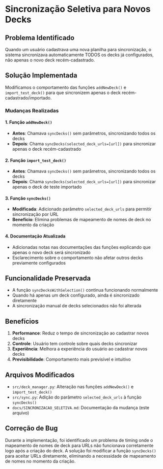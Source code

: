 # Sincronização Seletiva para Novos Decks

## Problema Identificado
Quando um usuário cadastrava uma nova planilha para sincronização, o sistema sincronizava automaticamente TODOS os decks já configurados, não apenas o novo deck recém-cadastrado.

## Solução Implementada
Modificamos o comportamento das funções `addNewDeck()` e `import_test_deck()` para que sincronizem apenas o deck recém-cadastrado/importado.

### Mudanças Realizadas

#### 1. Função `addNewDeck()`
- **Antes**: Chamava `syncDecks()` sem parâmetros, sincronizando todos os decks
- **Depois**: Chama `syncDecks(selected_deck_urls=[url])` para sincronizar apenas o deck recém-cadastrado

#### 2. Função `import_test_deck()`
- **Antes**: Chamava `syncDecks()` sem parâmetros, sincronizando todos os decks
- **Depois**: Chama `syncDecks(selected_deck_urls=[url])` para sincronizar apenas o deck de teste importado

#### 3. Função `syncDecks()`
- **Modificada**: Adicionado parâmetro `selected_deck_urls` para permitir sincronização por URL
- **Benefício**: Elimina problemas de mapeamento de nomes de deck no momento da criação

#### 4. Documentação Atualizada
- Adicionadas notas nas documentações das funções explicando que apenas o novo deck será sincronizado
- Esclarecimento sobre o comportamento não afetar outros decks previamente configurados

## Funcionalidade Preservada
- A função `syncDecksWithSelection()` continua funcionando normalmente
- Quando há apenas um deck configurado, ainda é sincronizado diretamente
- A sincronização manual de decks selecionados não foi alterada

## Benefícios
1. **Performance**: Reduz o tempo de sincronização ao cadastrar novos decks
2. **Controle**: Usuário tem controle sobre quais decks sincronizar
3. **Experiência**: Melhora a experiência do usuário ao cadastrar novos decks
4. **Previsibilidade**: Comportamento mais previsível e intuitivo

## Arquivos Modificados
- `src/deck_manager.py`: Alteração nas funções `addNewDeck()` e `import_test_deck()`
- `src/sync.py`: Adição do parâmetro `selected_deck_urls` à função `syncDecks()`
- `docs/SINCRONIZACAO_SELETIVA.md`: Documentação da mudança (este arquivo)

## Correção de Bug
Durante a implementação, foi identificado um problema de timing onde o mapeamento de nomes de deck para URLs não funcionava corretamente logo após a criação do deck. A solução foi modificar a função `syncDecks()` para aceitar URLs diretamente, eliminando a necessidade de mapeamento de nomes no momento da criação.
